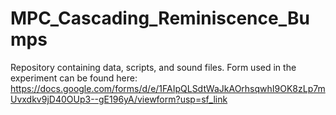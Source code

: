 # MPC_Cascading_Reminiscence_Bumps
Repository containing data, scripts, and sound files.
Form used in the experiment can be found here: https://docs.google.com/forms/d/e/1FAIpQLSdtWaJkAOrhsqwhI9OK8zLp7mUvxdkv9jD40OUp3--gE196yA/viewform?usp=sf_link

